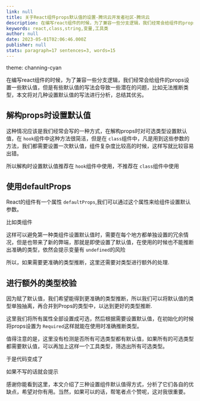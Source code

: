 ```yaml
---
link: null
title: 关于React组件props默认值的设置-腾讯云开发者社区-腾讯云
description: 在编写react组件的时候，为了兼容一些分支逻辑，我们经常会给组件的props设置一些默认值，但是有些默认值的写法会导致一些潜在的问题，比如无法推断类型，本文将对几种设置默认值的写法进行分析，总结其优劣。
keywords: react,class,string,变量,工具类
author: null
date: 2023-05-01T02:06:46.000Z
publisher: null
stats: paragraph=17 sentences=3, words=15
---
```

theme: channing-cyan

在编写react组件的时候，为了兼容一些分支逻辑，我们经常会给组件的props设置一些默认值，但是有些默认值的写法会导致一些潜在的问题，比如无法推断类型，本文将对几种设置默认值的写法进行分析，总结其优劣。

## 解构props时设置默认值

这种情况应该是我们经常会写的一种方式，在解构props时对可选类型设置默认值，在 `hook`组件中这种方法很简洁，但是在 `class`组件中，凡是用到这些参数的方法，我们都需要设置一次默认值，组件复杂度比较高的时候，这样写就比较容易出错。

所以解构时设置默认值推荐在 `hook`组件中使用，不推荐在 `class`组件中使用

## 使用defaultProps

React的组件有一个属性 `defaultProps`,我们可以通过这个属性来给组件设置默认参数。

比如类组件

这样可以避免第一种类组件设置默认值时，需要在每个地方都单独设置的冗余情况，但是也带来了新的弊端，那就是即使设置了默认值，在使用的时候也不能推断出准确的类型，依然会提示变量有 `undefined`的风险

所以，如果需要更准确的类型推断，这里还需要对类型进行额外的处理.

## 进行额外的类型校验

因为赋了默认值，我们希望能得到更准确的类型推断，所以我们可以将默认值的类型单独抽离，再合并到Props的类型中，以达到更好的类型推断.

这里我们将所有属性全部设置成可选，然后根据需要设置默认值，在初始化的时候将props设置为 `Required`这样就能在使用时准确推断类型。

值得注意的是，这里没有检测是否所有可选类型都有默认值，如果所有的可选类型都需要默认值，可以再加上这样一个工具类型，筛选出所有可选类型。

于是代码变成了

如果不写的话就会提示

感谢你能看到这里，本文介绍了三种设置组件默认值得方式，分析了它们各自的优缺点，希望对你有用。当然，如果可以的话，帮笔者点个赞呢，这对我很重要。
